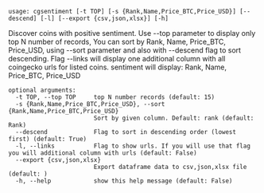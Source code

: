 ```
usage: cgsentiment [-t TOP] [-s {Rank,Name,Price_BTC,Price_USD}] [--descend] [-l] [--export {csv,json,xlsx}] [-h]
```

Discover coins with positive sentiment. Use --top parameter to display only top N number of records, You can sort by Rank, Name, Price_BTC, Price_USD, using --sort parameter and also with --descend flag to sort descending. Flag --links will display one additional column with all coingecko urls for listed coins. sentiment will display: Rank, Name, Price_BTC, Price_USD

```
optional arguments:
  -t TOP, --top TOP     top N number records (default: 15)
  -s {Rank,Name,Price_BTC,Price_USD}, --sort {Rank,Name,Price_BTC,Price_USD}
                        Sort by given column. Default: rank (default: Rank)
  --descend             Flag to sort in descending order (lowest first) (default: True)
  -l, --links           Flag to show urls. If you will use that flag you will additional column with urls (default: False)
  --export {csv,json,xlsx}
                        Export dataframe data to csv,json,xlsx file (default: )
  -h, --help            show this help message (default: False)
```

